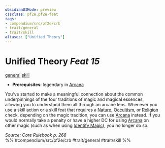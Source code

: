 ```yaml
---
obsidianUIMode: preview
cssclass: pf2e,pf2e-feat
tags:
- compendium/src/pf2e/crb
- trait/general
- trait/skill
aliases: ["Unified Theory"]
---
```

# Unified Theory  *Feat 15*  
[general](rules/traits/general.md "General Feat Trait")  [skill](rules/traits/skill.md "Skill Feat Trait")  

- **Prerequisites**: legendary in [Arcana](compendium/skills.md#Arcana)

You've started to make a meaningful connection about the common underpinnings of the four traditions of magic and magical essences, allowing you to understand them all through an arcane lens. Whenever you use a skill action or a skill feat that requires a [Nature](compendium/skills.md#Nature), [Occultism](compendium/skills.md#Occultism), or [Religion](compendium/skills.md#Religion) check, depending on the magic tradition, you can use [Arcana](compendium/skills.md#Arcana) instead. If you would normally take a penalty or have a higher DC for using [Arcana](compendium/skills.md#Arcana) on other magic (such as when using [Identify Magic](rules/actions/identify-magic.md)), you no longer do so.

*Source: Core Rulebook p. 268*  
%% #compendium/src/pf2e/crb #trait/general #trait/skill %%